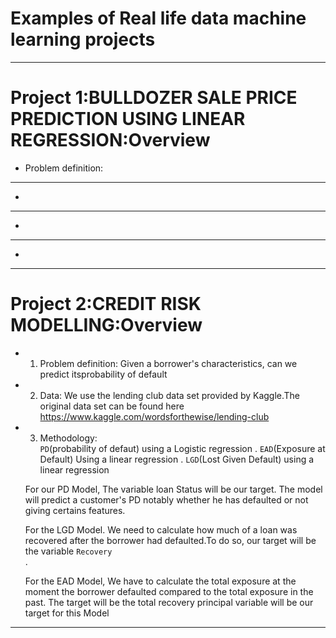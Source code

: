# Examples of Real life data machine learning projects
---
# Project 1:BULLDOZER SALE PRICE PREDICTION USING LINEAR REGRESSION:Overview
 * Problem definition:
 
---
 
 *
---

 *
---

 *
---
 
# Project 2:CREDIT RISK MODELLING:Overview

 * 1. Problem definition: Given a borrower's characteristics, can we predict
      itsprobability of default

 * 2. Data: We use the lending club data set provided by Kaggle.The original data set can be found here https://www.kaggle.com/wordsforthewise/lending-club

 * 3. Methodology:  
  `PD`(probability of defaut) using a Logistic regression
. `EAD`(Exposure at Default) Using a linear regression
. `LGD`(Lost Given Default) using a linear regression

   For our PD Model, The variable loan Status will be our target. The model will predict a customer's PD notably whether he has defaulted or not giving certains features.

   For the LGD Model. We need to calculate how much of a loan was recovered after the borrower had defaulted.To do so, our target will be the variable `Recovery`<br>.

   For the EAD Model, We have to calculate the total exposure at the moment the borrower defaulted compared to the total exposure in the past. The target will be the total recovery principal variable will be our target for this Model<br>

 ---
